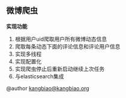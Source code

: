 ## 微博爬虫

**实现功能**

1. 根据用户uid爬取用户所有微博动态信息
2. 爬取每条动态下面的评论信息和评论用户信息
3. 实现多线程
4. 实现配置化
5. 实现爬虫停止后重新启动继续上次任务
6. 与elasticsearch集成

@author [kangbiao@kangbiao.org](mailto://kangbiao@kangbiao.org)